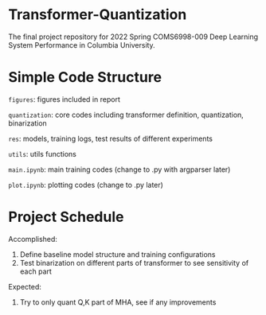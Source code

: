 # Transformer-Quantization
The final project repository for 2022 Spring COMS6998-009 Deep Learning System Performance in Columbia University.

# Simple Code Structure
`figures`: figures included in report

`quantization`: core codes including transformer definition, quantization, binarization
 
`res`: models, training logs, test results of different experiments

`utils`: utils functions

`main.ipynb`: main training codes (change to .py with argparser later)

`plot.ipynb`: plotting codes (change to .py later)

# Project Schedule
Accomplished:
1. Define baseline model structure and training configurations
2. Test binarization on different parts of transformer to see sensitivity of each part

Expected:
1. Try to only quant Q,K part of MHA, see if any improvements

```python

```
